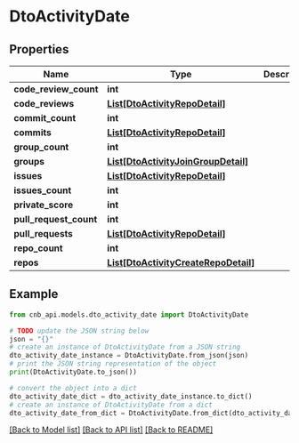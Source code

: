 # DtoActivityDate


## Properties

Name | Type | Description | Notes
------------ | ------------- | ------------- | -------------
**code_review_count** | **int** |  | [optional] 
**code_reviews** | [**List[DtoActivityRepoDetail]**](DtoActivityRepoDetail.md) |  | [optional] 
**commit_count** | **int** |  | [optional] 
**commits** | [**List[DtoActivityRepoDetail]**](DtoActivityRepoDetail.md) |  | [optional] 
**group_count** | **int** |  | [optional] 
**groups** | [**List[DtoActivityJoinGroupDetail]**](DtoActivityJoinGroupDetail.md) |  | [optional] 
**issues** | [**List[DtoActivityRepoDetail]**](DtoActivityRepoDetail.md) |  | [optional] 
**issues_count** | **int** |  | [optional] 
**private_score** | **int** |  | [optional] 
**pull_request_count** | **int** |  | [optional] 
**pull_requests** | [**List[DtoActivityRepoDetail]**](DtoActivityRepoDetail.md) |  | [optional] 
**repo_count** | **int** |  | [optional] 
**repos** | [**List[DtoActivityCreateRepoDetail]**](DtoActivityCreateRepoDetail.md) |  | [optional] 

## Example

```python
from cnb_api.models.dto_activity_date import DtoActivityDate

# TODO update the JSON string below
json = "{}"
# create an instance of DtoActivityDate from a JSON string
dto_activity_date_instance = DtoActivityDate.from_json(json)
# print the JSON string representation of the object
print(DtoActivityDate.to_json())

# convert the object into a dict
dto_activity_date_dict = dto_activity_date_instance.to_dict()
# create an instance of DtoActivityDate from a dict
dto_activity_date_from_dict = DtoActivityDate.from_dict(dto_activity_date_dict)
```
[[Back to Model list]](../README.md#documentation-for-models) [[Back to API list]](../README.md#documentation-for-api-endpoints) [[Back to README]](../README.md)


